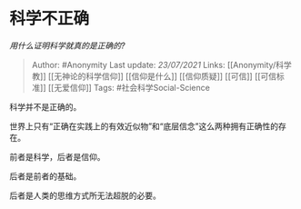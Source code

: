 # 科学不正确
*用什么证明科学就真的是正确的?*

> Author: #Anonymity
Last update: *23/07/2021* 
Links: [[Anonymity/科学教]] [[无神论的科学信仰]] [[信仰是什么]] [[信仰质疑]] [[可信]] [[可信标准]] [[无爱信仰]]
Tags:  #社会科学Social-Science 

 
科学并不是正确的。

世界上只有“正确在实践上的有效近似物”和“底层信念”这么两种拥有正确性的存在。

前者是科学，后者是信仰。

后者是前者的基础。

后者是人类的思维方式所无法超脱的必要。



